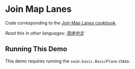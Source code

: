 # Join Map Lanes

Code corresponding to the [Join Map Lanes cookbook](https://swim.dev/tutorials/join-map-lanes/).

*Read this in other languages: [简体中文](README.zh-cn.md)*

## Running This Demo

This demo requires running the `swim.basic.BasicPlane` class.
